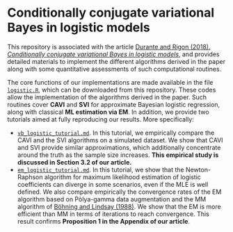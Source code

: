 
# Conditionally conjugate variational Bayes in logistic models


This repository is associated with the article [Durante and Rigon (2018). *Conditionally conjugate variational Bayes in logistic models*](https://arxiv.org/abs/1711.06999), and provides detailed materials to implement the different algorithms derived in the paper along with some quantitative assessments of such computational routines. 

The core functions of our implementations are made available in the file [`logistic.R`](https://github.com/tommasorigon/logisticVB/blob/master/logistic.R), which can be downloaded from this repository. These codes allow the implementation of the algorithms derived in the paper. Such routines cover **CAVI** and **SVI** for approximate Bayesian logistic regression, along with classical **ML estimation via EM**. In addition, we provide two tutorials aimed at fully reproducing our results. More specifically:

- [`vb_logistic_tutorial.md`](https://github.com/tommasorigon/logisticVB/blob/master/vb_logistic_tutorial.md). In this tutorial, we empirically compare the CAVI and the SVI algorithms on a simulated dataset. We show that CAVI and SVI provide similar approximations, which additionally concentrate around the truth as the sample size increases. **This empirical study is discussed in Section 3.2 of our article.**
- [`em_logistic_tutorial.md`](https://github.com/tommasorigon/logisticVB/blob/master/em_logistic_tutorial.md). In this tutorial, we show that the Newton-Raphson algorithm for maximum likelihood estimation of logistic coefficients can diverge in some scenarios, even if the MLE is well defined. We also compare empirically the convergence rates of the EM algorithm based on Pòlya-gamma data augmentation and the MM algorithm of [Böhning and Lindsay (1988)](https://link.springer.com/article/10.1007/BF00049423). We show that the EM is more efficient than MM in terms of iterations to reach convergence. This result confirms **Proposition 1 in the Appendix of our article**.
